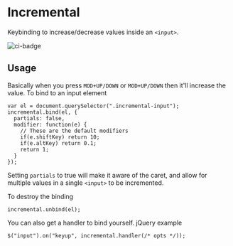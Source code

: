 # Incremental
Keybinding to increase/decrease values inside an `<input>`.

![ci-badge](https://ci.testling.com/orangemug/incremental.png)


## Usage
Basically when you press `MOD+UP/DOWN` or `MOD+UP/DOWN` then it'll increase the value. To bind to an input element

    var el = document.querySelector(".incremental-input");
    incremental.bind(el, {
      partials: false,
      modifier: function(e) {
        // These are the default modifiers
        if(e.shiftKey) return 10;
        if(e.altKey) return 0.1;
        return 1;
      }
    });

Setting `partials` to true will make it aware of the caret, and allow for multiple values in a single `<input>` to be incremented.

To destroy the binding

    incremental.unbind(el);

You can also get a handler to bind yourself. jQuery example

    $("input").on("keyup", incremental.handler(/* opts */));

